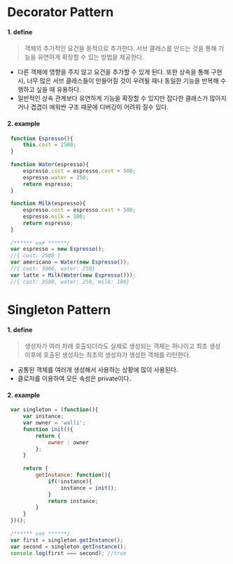 # Decorator Pattern

#### 1. define

> 객체의 추가적인 요건을 동적으로 추가한다. 서브 클래스를 만드는 것을 통해 기능을 유연하게 확장할 수 있는 방법을 제공한다.

- 다른 객체에 영향을 주지 않고 요건을 추가할 수 있게 된다. 또한 상속을 통해 구현 시, 너무 많은 서브 클래스들이 만들어질 것이 우려될 때나 동일한 기능을 반복해 수행하고 싶을 때 유용하다.
- 일반적인 상속 관계보다 유연하게 기능을 확장할 수 있지만 잡다한 클래스가 많아지거나 겹겹이 애워싼 구조 때문에 디버깅이 어려워 질수 있다.

#### 2. example

```javascript
 function Espresso(){
     this.cost = 2500;
 }
 
 function Water(espresso){
     espresso.cost = espresso.cost + 500;
     espresso.water = 250;
     return espresso;
 }
 
 function Milk(espresso){
     espresso.cost = espresso.cost + 500;
     espresso.milk = 100;
     return espresso;
 }
 
 /****** use ******/
 var espresso = new Espresso();
 //{ cost: 2500 }
 var americano = Water(new Espresso());
 //{ cost: 3000, water: 250}
 var latte = Milk(Water(new Espresso()));
 //{ cost: 3500, water: 250, milk: 100}
```



# Singleton Pattern

#### 1. define

> 생성자가 여러 차례 호출되더라도 실제로 생성되는 객체는 하나이고 최초 생성 이후에 호출된 생성자는 최초의 생성자가 생성한 객체를 리턴한다.

- 공통된 객체를 여러개 생성해서 사용하는 상황에 많이 사용된다.
- 클로저를 이용하여 모든 속성은 private이다.

#### 2. example

```javascript
 var singleton = (function(){
     var instance;
     var owner = 'walli';
     function init(){
         return {
             owner : owner
         };
     }
     
     return {
         getInstance: function(){
             if(!instance){
                 instance = init();
             }
             return instance;
         }
     }
 })();
 
 /****** use ******/
 var first = singleton.getInstance();
 var second = singleton.getInstance();
 console.log(first === second); //true
```



